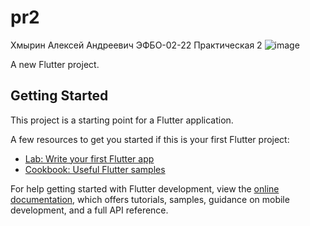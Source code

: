 # pr2
Хмырин Алексей Андреевич
ЭФБО-02-22
Практическая 2
![image](https://github.com/user-attachments/assets/fa9c63ae-94d6-47ce-a7b9-e9d866cfc25b)

A new Flutter project.

## Getting Started

This project is a starting point for a Flutter application.

A few resources to get you started if this is your first Flutter project:

- [Lab: Write your first Flutter app](https://docs.flutter.dev/get-started/codelab)
- [Cookbook: Useful Flutter samples](https://docs.flutter.dev/cookbook)

For help getting started with Flutter development, view the
[online documentation](https://docs.flutter.dev/), which offers tutorials,
samples, guidance on mobile development, and a full API reference.
